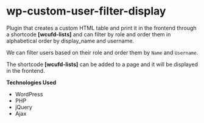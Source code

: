 # wp-custom-user-filter-display
Plugin that creates a custom HTML table and print it in the frontend through a shortcode <strong>[wcufd-lists]</strong> and can filter by role and order them in alphabetical order by display_name and username.

We can filter users based on their role and order them by `Name` and `Username`.

The shortcode <strong>[wcufd-lists]</strong> can be added to a page and it will be displayed in the frontend.

**Technologies Used**
- WordPress
- PHP
- jQuery
- Ajax